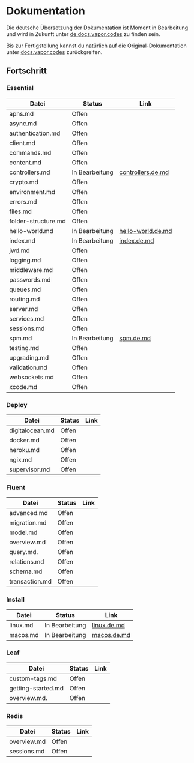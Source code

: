 # Dokumentation

Die deutsche Übersetzung der Dokumentation ist Moment in Bearbeitung und wird in Zukunft unter [de.docs.vapor.codes](https://de.docs.vapor.codes/) zu finden sein. 

Bis zur Fertigstellung kannst du natürlich auf die Original-Dokumentation unter [docs.vapor.codes](https://docs.vapor.codes/) zurückgreifen.

## Fortschritt

### Essential

| Datei              | Status         | Link                                            | 
|--------------------|----------------|-------------------------------------------------| 
| apns.md            | Offen          | []()                                            | 
| async.md           | Offen          | []()                                            | 
| authentication.md  | Offen          | []()                                            | 
| client.md          | Offen          | []()                                            | 
| commands.md        | Offen          | []()                                            | 
| content.md         | Offen          | []()                                            | 
| controllers.md     | In Bearbeitung | [controllers.de.md](/4.0/docs/controllers.de.md)| 
| crypto.md          | Offen          | []()                                            | 
| environment.md     | Offen          | []()                                            | 
| errors.md          | Offen          | []()                                            | 
| files.md           | Offen          | []()                                            |   
| folder-structure.md| Offen          | []()                                            | 
| hello-world.md     | In Bearbeitung | [hello-world.de.md](/4.0/docs/hello-world.de.md)| 
| index.md           | In Bearbeitung | [index.de.md](/4.0/docs/index.de.md)            |
| jwd.md             | Offen          | []()                                            |  
| logging.md         | Offen          | []()                                            | 
| middleware.md      | Offen          | []()                                            | 
| passwords.md       | Offen          | []()                                            | 
| queues.md          | Offen          | []()                                            | 
| routing.md         | Offen          | []()                                            | 
| server.md          | Offen          | []()                                            |  
| services.md        | Offen          | []()                                            |  
| sessions.md        | Offen          | []()                                            |  
| spm.md             | In Bearbeitung | [spm.de.md](/4.0/docs/spm.de.md)                |  
| testing.md         | Offen          | []()                                            | 
| upgrading.md       | Offen          | []()                                            |  
| validation.md      | Offen          | []()                                            | 
| websockets.md      | Offen          | []()                                            |  
| xcode.md           | Offen          | []()                                            | 

### Deploy
  
| Datei          | Status | Link   | 
|----------------|--------|--------| 
| digitalocean.md| Offen  | []()   |
| docker.md      | Offen  | []()   |
| heroku.md      | Offen  | []()   |
| ngix.md        | Offen  | []()   |
| supervisor.md  | Offen  | []()   |

### Fluent

| Datei          | Status | Link   | 
|----------------|--------|--------| 
| advanced.md    | Offen  | []()   |
| migration.md   | Offen  | []()   |
| model.md       | Offen  | []()   |
| overview.md    | Offen  | []()   |
| query.md.      | Offen  | []()   |
| relations.md   | Offen  | []()   |
| schema.md      | Offen  | []()   |
| transaction.md | Offen  | []()   |

### Install

| Datei    | Status          | Link                                                | 
|----------|-----------------|-----------------------------------------------------| 
| linux.md | In Bearbeitung  | [linux.de.md](/4.0/docs/install/linux.de.md)        |
| macos.md | In Bearbeitung  | [macos.de.md](/4.0/docs/install/macos.de.md)        |

### Leaf

| Datei              | Status | Link  | 
|--------------------|--------|------ | 
| custom-tags.md     | Offen  | []()  |
| getting-started.md | Offen  | []()  |
| overview.md.       | Offen  | []()  |

### Redis

| Datei       | Status | Link  | 
|-------------|--------|-------| 
| overview.md | Offen  | []()  |
| sessions.md | Offen  | []()  |
